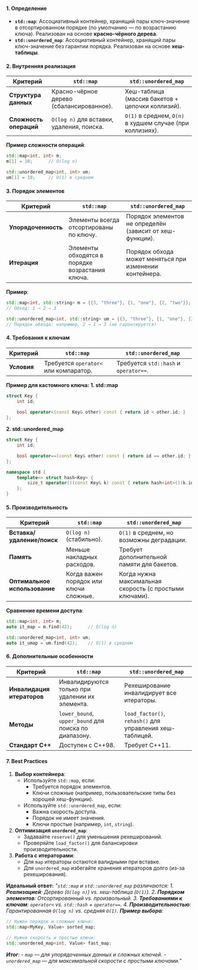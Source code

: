 #### **1. Определение**  
- **`std::map`**: Ассоциативный контейнер, хранящий пары ключ-значение в отсортированном порядке (по умолчанию — по возрастанию ключа). Реализован на основе **красно-чёрного дерева**.  
- **`std::unordered_map`**: Ассоциативный контейнер, хранящий пары ключ-значение без гарантии порядка. Реализован на основе **хеш-таблицы**.  

#### **2. Внутренняя реализация**  

| **Критерий**           | **`std::map`**                            | **`std::unordered_map`**                                  |
| ---------------------- | ----------------------------------------- | --------------------------------------------------------- |
| **Структура данных**   | Красно-чёрное дерево (сбалансированное).  | Хеш-таблица (массив бакетов + цепочки коллизий).          |
| **Сложность операций** | `O(log n)` для вставки, удаления, поиска. | `O(1)` в среднем, `O(n)` в худшем случае (при коллизиях). |

**Пример сложности операций**:  
```cpp
std::map<int, int> m;
m[1] = 10;      // O(log n)

std::unordered_map<int, int> um;
um[1] = 10;     // O(1) в среднем
```

#### **3. Порядок элементов**  

| **Критерий**        | **`std::map`**                                  | **`std::unordered_map`**                                 |
| ------------------- | ----------------------------------------------- | -------------------------------------------------------- |
| **Упорядоченность** | Элементы всегда отсортированы по ключу.         | Порядок элементов не определён (зависит от хеш-функции). |
| **Итерация**        | Элементы обходятся в порядке возрастания ключа. | Порядок обхода может меняться при изменении контейнера.  |

**Пример**:  
```cpp
std::map<int, std::string> m = {{3, "three"}, {1, "one"}, {2, "two"}};
// Обход: 1 → 2 → 3

std::unordered_map<int, std::string> um = {{3, "three"}, {1, "one"}, {2, "two"}};
// Порядок обхода: например, 2 → 1 → 3 (не гарантируется)
```

#### **4. Требования к ключам**  

| **Критерий** | **`std::map`**                        | **`std::unordered_map`**              |
| ------------ | ------------------------------------- | ------------------------------------- |
| **Условия**  | Требуется `operator<` или компаратор. | Требуется `std::hash` и `operator==`. |

**Пример для кастомного ключа:**
**1. std::map**
```cpp
struct Key { 
	int id;
	
	bool operator<(const Key& other) const { return id < other.id; }
};
```

**2. std::unordered_map**
```cpp
struct Key {
	int id;

	bool operator==(const Key& other) const { return id == other.id; } 
};

namespace std {
	template<> struct hash<Key> { 
		size_t operator()(const Key& k) const { return hash<int>()(k.id); } 
	};
}
```

#### **5. Производительность**  

| **Критерий**                  | **`std::map`**                         | **`std::unordered_map`**                                |
| ----------------------------- | -------------------------------------- | ------------------------------------------------------- |
| **Вставка/удаление/поиск**    | `O(log n)` (стабильно).                | `O(1)` в среднем, но возможны деградации.               |
| **Память**                    | Меньше накладных расходов.             | Требует дополнительной памяти для бакетов.              |
| **Оптимальное использование** | Когда важен порядок или ключи сложные. | Когда нужна максимальная скорость (с простыми ключами). |

**Сравнение времени доступа**:  
```cpp
std::map<int, int> m;
auto it_map = m.find(42);      // O(log n)

std::unordered_map<int, int> um;
auto it_umap = um.find(42);    // O(1) в среднем
```

#### **6. Дополнительные особенности**  

| **Критерий**               | **`std::map`**                                        | **`std::unordered_map`**                                 |
| -------------------------- | ----------------------------------------------------- | -------------------------------------------------------- |
| **Инвалидация итераторов** | Инвалидируются только при удалении их элемента.       | Рехеширование инвалидирует все итераторы.                |
| **Методы**                 | `lower_bound`, `upper_bound` для поиска по диапазону. | `load_factor()`, `rehash()` для управления хеш-таблицей. |
| **Стандарт C++**           | Доступен с C++98.                                     | Требует C++11.                                           |

#### **7. Best Practices**  
1. **Выбор контейнера**:  
   - Используйте `std::map`, если:  
     - Требуется порядок элементов.  
     - Ключи сложные (например, пользовательские типы без хорошей хеш-функции).  
   - Используйте `std::unordered_map`, если:  
     - Важна скорость доступа.  
     - Порядок не имеет значения.  
     - Ключи простые (например, `int`, `string`).  
2. **Оптимизация `unordered_map`**:  
   - Задавайте `reserve()` для уменьшения рехеширований.  
   - Проверяйте `load_factor()` для балансировки производительности.  
3. **Работа с итераторами**:  
   - Для `map` итераторы остаются валидными при вставке.  
   - Для `unordered_map` избегайте хранения итераторов долго (из-за рехеширования).  

**Идеальный ответ:**
_"`std::map` и `std::unordered_map` различаются:_
_1. **Реализацией**: Дерево (`O(log n)`) vs. хеш-таблица (`O(1)`)._
_2. **Порядком элементов**: Отсортированный vs. произвольный._
_3. **Требованиями к ключам**: `operator<` vs. `std::hash` + `operator==`._
_4. **Производительностью**: Гарантированная `O(log n)` vs. средняя `O(1)`._
_**Пример выбора**:_
```cpp
// Нужен порядок и сложные ключи:
std::map<MyKey, Value> sorted_map;

// Нужна скорость и простые ключи:
std::unordered_map<int, Value> fast_map;
```
_**Итог**:_
_- `map` — для упорядоченных данных и сложных ключей._
_- `unordered_map` — для максимальной скорости с простыми ключами."_